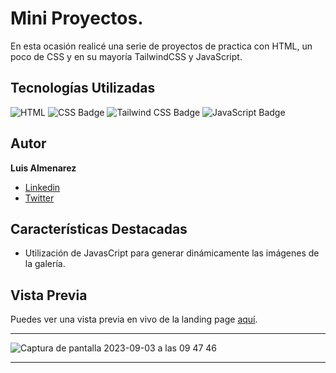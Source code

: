 # Mini Proyectos.

En esta ocasión realicé una serie de proyectos de practica con HTML, un poco de CSS y en su mayoría TailwindCSS y JavaScript.
## Tecnologías Utilizadas

![HTML](https://img.shields.io/badge/-HTML-ff4500?style=flat&logo=html5&logoColor=white)
![CSS Badge](https://img.shields.io/badge/-CSS-007ACC?style=flat&logo=css3&logoColor=white)
![Tailwind CSS Badge](https://img.shields.io/badge/-Tailwind_CSS-38B2AC?style=flat&logo=tailwind-css&logoColor=white)
![JavaScript Badge](https://img.shields.io/badge/-JavaScript-F7DF1E?style=flat&logo=javascript&logoColor=black)


## Autor

**Luis Almenarez**

* [Linkedin](www.linkedin.com/in/luis-almenarez)
* [Twitter](https://twitter.com/Almeis_Dev)

## Características Destacadas

- Utilización de JavasCript para generar dinámicamente las imágenes de la galería.

## Vista Previa

Puedes ver una vista previa en vivo de la landing page [aquí](https://mini-projects-js.vercel.app/).


<hr>


![Captura de pantalla 2023-09-03 a las 09 47 46](https://github.com/Luis-Almenarez/MiniProjectsJS/assets/125621759/c66934de-f0da-4f2b-be85-bb54491d8b97)



<hr>
